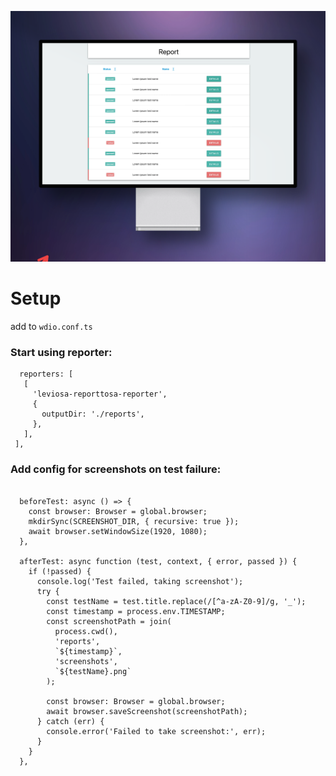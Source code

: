 

![Alt text](/screenshot.png?raw=true "Optional Title")

# Setup
add to `wdio.conf.ts`

### Start using reporter:
```
  reporters: [
   [
     'leviosa-reporttosa-reporter',
     {
       outputDir: './reports',
     },
   ],
 ],
```


### Add config  for screenshots on test failure:

```

  beforeTest: async () => {
    const browser: Browser = global.browser;
    mkdirSync(SCREENSHOT_DIR, { recursive: true });
    await browser.setWindowSize(1920, 1080);
  },

  afterTest: async function (test, context, { error, passed }) {
    if (!passed) {
      console.log('Test failed, taking screenshot');
      try {
        const testName = test.title.replace(/[^a-zA-Z0-9]/g, '_');
        const timestamp = process.env.TIMESTAMP;
        const screenshotPath = join(
          process.cwd(),
          'reports',
          `${timestamp}`,
          'screenshots',
          `${testName}.png`
        );

        const browser: Browser = global.browser;
        await browser.saveScreenshot(screenshotPath);
      } catch (err) {
        console.error('Failed to take screenshot:', err);
      }
    }
  },

```


